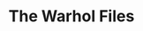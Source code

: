 ---
ee_id: '4153'
site: '1'
type: '2'
url: 2014-024-the-warhol-files
title: The Warhol Files
year: '2014'
display_year: '2014'
medium: Essay
dims:
pitch: "​Text about the super fun Warhol Amiga preservation project I did (w / The
  Carnegie Museum of Art, The Andy Warhol Museum, and The Frank-Ratchye STUDIO for
  Creative Inquiry). Also covers more general thoughts on preservation / performance.
  ;-)"
ps:
live_url: http://artforum.com/inprint/id=46874
related: "[4103] [2012-029-andy-warhol-amiga-preservation] 2012-029 Andy Warhol Amiga
  Preservation"
youtube:
related_code:
imgs: the-warhol-files-2014-024-digital-database-ih.jpg
subheading:
download:
add_credit:
commission:
layout: things-i-made
---